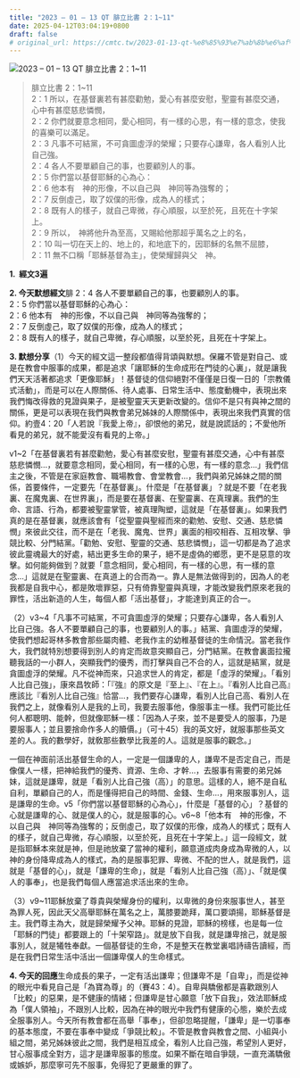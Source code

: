 ```yaml
---
title: "2023 – 01 – 13 QT 腓立比書 2：1~11"
date: 2025-04-12T03:04:19+0800
draft: false
# original_url: https://cmtc.tw/2023-01-13-qt-%e8%85%93%e7%ab%8b%e6%af%94%e6%9b%b8-2%ef%bc%9a111
---
```


![2023 – 01 – 13 QT 腓立比書 2：1\~11](/images/qt.jpg  "2023 – 01 – 13 QT 腓立比書 2：1\~11")

> 腓立比書 2：1\~11  
> 2：1 所以，在基督裏若有甚麼勸勉，愛心有甚麼安慰，聖靈有甚麼交通，心中有甚麼慈悲憐憫，  
> 2：2 你們就要意念相同，愛心相同，有一樣的心思，有一樣的意念，使我的喜樂可以滿足。  
> 2：3 凡事不可結黨，不可貪圖虛浮的榮耀；只要存心謙卑，各人看別人比自己強。  
> 2：4 各人不要單顧自己的事，也要顧別人的事。  
> 2：5 你們當以基督耶穌的心為心：  
> 2：6 他本有　神的形像，不以自己與　神同等為強奪的；  
> 2：7 反倒虛己，取了奴僕的形像，成為人的樣式；  
> 2：8 既有人的樣子，就自己卑微，存心順服，以至於死，且死在十字架上。  
> 2：9 所以，　神將他升為至高，又賜給他那超乎萬名之上的名，  
> 2：10 叫一切在天上的、地上的，和地底下的，因耶穌的名無不屈膝，  
> 2：11 無不口稱「耶穌基督為主」，使榮耀歸與父　神。

**1.  經文3遍**

**2. 今天默想經文**腓 2：4 各人不要單顧自己的事，也要顧別人的事。  
2：5 你們當以基督耶穌的心為心：  
2：6 他本有　神的形像，不以自己與　神同等為強奪的；  
2：7 反倒虛己，取了奴僕的形像，成為人的樣式；  
2：8 既有人的樣子，就自己卑微，存心順服，以至於死，且死在十字架上。

**3. 默想分享**（1）今天的經文這一整段都值得背頌與默想。保羅不管是對自己、或是在教會中服事的成果，都是追求「讓耶穌的生命成形在門徒的心裏」，就是讓我們天天活著都追求「更像耶穌」！基督徒的信仰絕對不僅僅是日復一日的「宗教儀式活動」，而是可以在人際關係、待人處事、日常生活中、態度動機中，表現出來我們悔改得救的見證與果子，是被聖靈天天更新改變的。信仰不是只有與神之間的關係，更是可以表現在我們與教會弟兄姊妹的人際關係中，表現出來我們真實的信仰。約壹4：20「人若說『我愛上帝』，卻恨他的弟兄，就是說謊話的；不愛他所看見的弟兄，就不能愛沒有看見的上帝。」

v1\~2「在基督裏若有甚麼勸勉，愛心有甚麼安慰，聖靈有甚麼交通，心中有甚麼慈悲憐憫…，就要意念相同，愛心相同，有一樣的心思，有一樣的意念…」我們信主之後，不管是在家庭教會、職場教會、會堂教會…，我們與弟兄姊妹之間的關係，首要條件，一定要先「在基督裏」。什麼是「在基督裏」？就是不要「在老我裏、在魔鬼裏、在世界裏」，而是要在基督裏、在聖靈裏、在真理裏。我們的生命、言語、行為，都要被聖靈掌管，被真理陶塑，這就是「在基督裏」。如果我們真的是在基督裏，就應該會有「從聖靈與聖經而來的勸勉、安慰、交通、慈悲憐憫」來彼此交往，而不是在「老我、魔鬼、世界」裏面的相咬相吞、互相攻擊、爭競比較、分門結黨。「勸勉、安慰、聖靈的交通、慈悲憐憫」，這一切都是為了追求彼此靈魂最大的好處，結出更多生命的果子，絕不是虛偽的鄉愿，更不是惡意的攻擊。如何能夠做到？就要「意念相同，愛心相同，有一樣的心思，有一樣的意念…」這就是在聖靈裏、在真道上的合而為一。靠人是無法做得到的，因為人的老我都是自我中心，都是敗壞罪惡，只有倚靠聖靈與真理，才能改變我們原來老我的罪性，活出新造的人生，每個人都「活出基督」，才能達到真正的合一。

（2）v3\~4「凡事不可結黨，不可貪圖虛浮的榮耀；只要存心謙卑，各人看別人比自己強。各人不要單顧自己的事，也要顧別人的事。」結黨、貪圖虛浮的榮耀，使我們想起哥林多教會那些屬肉體、老我作主的幼稚基督徒的生命情況。當老我作大，我們就特別想要得到別人的肯定而故意突顯自己，分門結黨。在教會裏面拉攏聽我話的一小群人，突顯我們的優秀，而打擊與自己不合的人，這就是結黨，就是貪圖虛浮的榮耀。凡不從神而來，只追求世人的肯定，都是「虛浮的榮耀」。「看別人比自己強」，康來昌牧師：「『強』的原文是『至上』、『在上』。『看別人比自己高』應該比『看別人比自己強』恰當…，我們要存心謙卑，看別人比自己高、看別人在我們之上，就像看別人是我的上司，我要去服事他，像服事主一樣。我們可能比任何人都聰明、能幹，但就像耶穌一樣：「因為人子來，並不是要受人的服事，乃是要服事人；並且要捨命作多人的贖價。」（可十45）我的英文好，就服事那些英文差的人。我的數學好，就敎那些數學比我差的人。這就是服事的觀念。」

一個在神面前活出基督生命的人，一定是一個謙卑的人，謙卑不是否定自己，而是像僕人一樣，把神給我們的優秀、資源、生命、才幹…，去服事有需要的弟兄姊妹，這就是謙卑，就是「看別人比自己強（高）」的意思。這樣的人，絕不是自私自利，單顧自己的人，而是懂得把自己的時間、金錢、生命…，用來服事別人，這是謙卑的生命。v5「你們當以基督耶穌的心為心」，什麼是「基督的心」？基督的心就是謙卑的心、就是僕人的心，就是服事的心。v6\~8「他本有　神的形像，不以自己與　神同等為強奪的；反倒虛己，取了奴僕的形像，成為人的樣式；既有人的樣子，就自己卑微，存心順服，以至於死，且死在十字架上。」這一段經文，就是指耶穌本來就是神，但是祂放棄了當神的權利，願意道成肉身成為卑微的人，以神的身份降卑成為人的樣式，為的是服事犯罪、卑微、不配的世人，就是我們，這就是「基督的心」，就是「謙卑的生命」，就是「看別人比自己強（高）」、「就是僕人的事奉」，也是我們每個人應當追求活出來的生命。

（3）v9\~11耶穌放棄了尊貴與榮耀身份的權利，以卑微的身份來服事世人，甚至為罪人死，因此天父高舉耶穌在萬名之上，萬膝要跪拜，萬口要頌揚，耶穌基督是主。我們尊主為大，就是歸榮耀予父神。耶穌的見證，耶穌的榜樣，也是每一位「耶穌的門徒」都要跟上的「十架窄路」。就是放下自我，就是謙卑捨己，就是服事別人，就是犧牲奉獻。一個基督徒的生命，不是整天在教堂裏唱詩禱告讀經，而是在我們日常生活中活出一個謙卑僕人的生命樣式。

**4. 今天的回應**生命成長的果子，一定有活出謙卑；但謙卑不是「自卑」，而是從神的眼光中看見自己是「為寶為尊」的（賽43：4）。自卑與驕傲都是喜歡跟別人「比較」的惡果，是不健康的情緒；但謙卑是甘心願意「放下自我」，效法耶穌成為「僕人領袖」，不跟別人比較，因為在神的眼光中我們有健康的心態，樂於去成全服事別人。今天所有教會都在高舉「事奉」，但卻忽略提醒，「謙卑」是一切事奉的基本態度，不要在事奉中變成「爭競比較」。不管是教會與教會之間、小組與小組之間，弟兄姊妹彼此之間，我們是相互成全，看別人比自己強，希望別人更好，甘心服事成全對方，這才是謙卑服事的態度。如果不斷在暗自爭競，一直充滿驕傲或嫉妒，那麼寧可先不服事，免得犯了更嚴重的罪了。